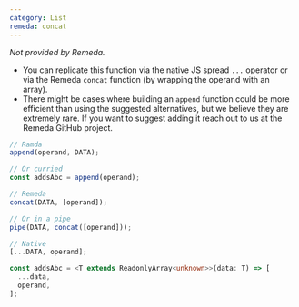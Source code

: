 ```yaml
---
category: List
remeda: concat
---
```


_Not provided by Remeda._

- You can replicate this function via the native JS spread `...` operator or via
  the Remeda `concat` function (by wrapping the operand with an array).
- There might be cases where building an `append` function could be more
  efficient than using the suggested alternatives, but we believe they are
  extremely rare. If you want to suggest adding it reach out to us at the Remeda
  GitHub project.

```ts
// Ramda
append(operand, DATA);

// Or curried
const addsAbc = append(operand);

// Remeda
concat(DATA, [operand]);

// Or in a pipe
pipe(DATA, concat([operand]));

// Native
[...DATA, operand];

const addsAbc = <T extends ReadonlyArray<unknown>>(data: T) => [
  ...data,
  operand,
];
```
